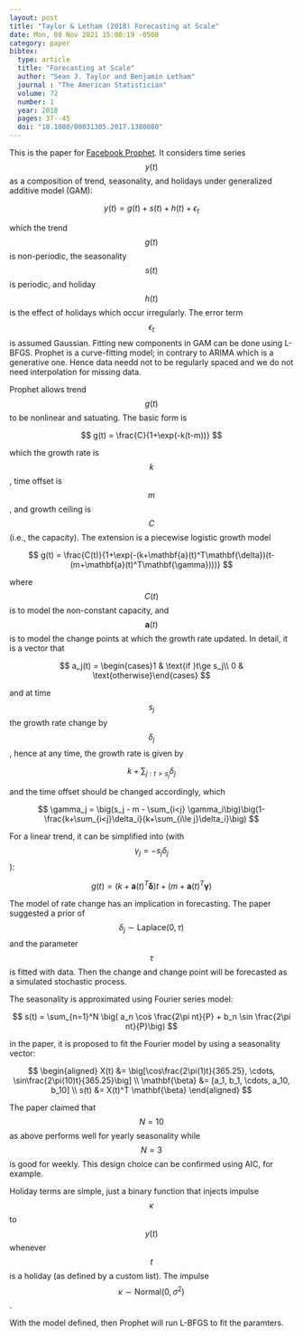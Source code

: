 ```yaml
---
layout: post
title: "Taylor & Letham (2018) Forecasting at Scale"
date: Mon, 08 Nov 2021 15:08:19 -0500
category: paper
bibtex:
  type: article
  title: "Forecasting at Scale"
  author: "Sean J. Taylor and Benjamin Letham"
  journal : "The American Statistician"
  volume: 72
  number: 1
  year: 2018
  pages: 37--45
  doi: "10.1080/00031305.2017.1380080"
---
```


This is the paper for [Facebook Prophet](https://facebook.github.io/prophet/).
It considers time series $$y(t)$$ as a composition of trend, seasonality, and
holidays under generalized additive model (GAM):

$$
y(t) = g(t) + s(t) + h(t) + \epsilon_t
$$

which the trend $$g(t)$$ is non-periodic, the seasonality $$s(t)$$ is periodic,
and holiday $$h(t)$$ is the effect of holidays which occur irregularly. The
error term $$\epsilon_t$$ is assumed Gaussian. Fitting new components in GAM
can be done using L-BFGS.  Prophet is a curve-fitting model; in contrary to
ARIMA which is a generative one. Hence data needd not to be regularly spaced
and we do not need interpolation for missing data.


Prophet allows trend $$g(t)$$ to be nonlinear and satuating. The basic form is

$$
g(t) = \frac{C}{1+\exp(-k(t-m))}
$$

which the growth rate is $$k$$, time offset is $$m$$, and growth ceiling is $$C$$ (i.e., the
capacity). The extension is a piecewise logistic growth model

$$
g(t) = \frac{C(t)}{1+\exp(-(k+\mathbf{a}(t)^T\mathbf{\delta})(t-(m+\mathbf{a}(t)^T\mathbf{\gamma})))}
$$

where $$C(t)$$ is to model the non-constant capacity, and $$\mathbf{a}(t)$$ is
to model the change points at which the growth rate updated. In detail, it is a vector that

$$
a_j(t) = \begin{cases}1 & \text{if }t\ge s_j\\ 0 & \text{otherwise}\end{cases}
$$

and at time $$s_j$$ the growth rate change by $$\delta_j$$, hence at any time, the growth rate is given by

$$
k + \sum_{j: t> s_j} \delta_j
$$

and the time offset should be changed accordingly, which

$$
\gamma_j = \big(s_j - m - \sum_{i<j} \gamma_i\big)\big(1-\frac{k+\sum_{i<j}\delta_i}{k+\sum_{i\le j}\delta_i}\big)
$$

For a linear trend, it can be simplified into (with $$\gamma_j = -s_j\delta_j$$):

$$
g(t) = (k+\mathbf{a}(t)^T\mathbf{\delta})t + (m+\mathbf{a}(t)^T\mathbf{\gamma})
$$

The model of rate change has an implication in forecasting. The paper suggested
a prior of $$\delta_j \sim \text{Laplace}(0,\tau)$$ and the parameter $$\tau$$
is fitted with data. Then the change and change point will be forecasted as a
simulated stochastic process.

The seasonality is approximated using Fourier series model:

$$
s(t) = \sum_{n=1}^N \big( a_n \cos \frac{2\pi nt}{P} + b_n \sin \frac{2\pi nt}{P}\big)
$$

in the paper, it is proposed to fit the Fourier model by using a seasonality vector:

$$
\begin{aligned}
X(t) &= \big[\cos\frac{2\pi(1)t}{365.25}, \cdots, \sin\frac{2\pi(10)t}{365.25}\big] \\
\mathbf{\beta} &= [a_1, b_1, \cdots, a_10, b_10] \\
s(t) &= X(t)^T \mathbf{\beta}
\end{aligned}
$$

The paper claimed that $$N=10$$ as above performs well for yearly seasonality
while $$N=3$$ is good for weekly. This design choice can be confirmed using
AIC, for example.

Holiday terms are simple, just a binary function that injects impulse
$$\kappa$$ to $$y(t)$$ whenever $$t$$ is a holiday (as defined by a custom
list). The impulse $$\kappa\sim\text{Normal}(0,\sigma^2)$$.

With the model defined, then Prophet will run L-BFGS to fit the paramters.
